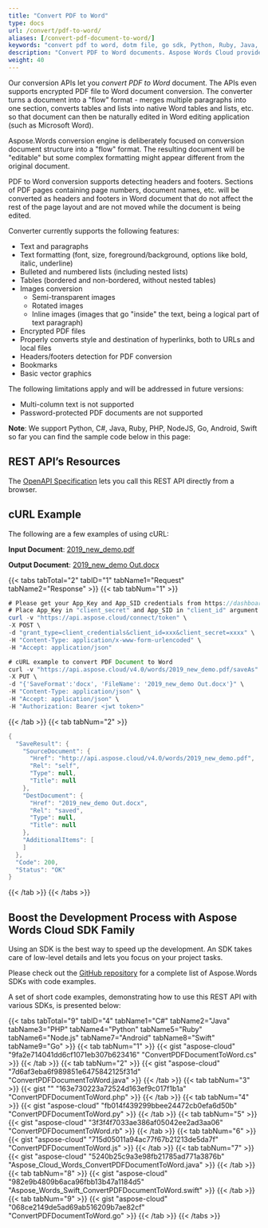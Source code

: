 ```yaml
---
title: "Convert PDF to Word"
type: docs
url: /convert/pdf-to-word/
aliases: [/convert-pdf-document-to-word/]
keywords: "convert pdf to word, dotm file, go sdk, Python, Ruby, Java, C#, Node.js, PHP, Android, Swift and Go"
description: "Convert PDF to Word documents. Aspose Words Cloud provide various SDKs to convert PDF to Word."
weight: 40
---
```


Our conversion APIs let you *convert PDF to Word* document. The APIs even supports encrypted PDF file to Word document conversion. The converter turns a document into a "flow" format - merges multiple paragraphs into one section, converts tables and lists into native Word tables and lists, etc. so that document can then be naturally edited in Word editing application (such as Microsoft Word).

Aspose.Words conversion engine is deliberately focused on conversion document structure into a "flow" format. The resulting document will be "editable" but some complex formatting might appear different from the original document.

PDF to Word conversion supports detecting headers and footers. Sections of PDF pages containing page numbers, document names, etc. will be converted as headers and footers in Word document that do not affect the rest of the page layout and are not moved while the document is being edited.

Converter currently supports the following features:

- Text and paragraphs
- Text formatting (font, size, foreground/background, options like bold, italic, underline)
- Bulleted and numbered lists (including nested lists)
- Tables (bordered and non-bordered, without nested tables)
- Images conversion
  - Semi-transparent images
  - Rotated images
  - Inline images (images that go "inside" the text, being a logical part of text paragraph)
- Encrypted PDF files
- Properly converts style and destination of hyperlinks, both to URLs and local files
- Headers/footers detection for PDF conversion
- Bookmarks
- Basic vector graphics

The following limitations apply and will be addressed in future versions:

- Multi-column text is not supported
- Password-protected PDF documents are not supported

**Note**: We support Python, C#, Java, Ruby, PHP, NodeJS, Go, Android, Swift so far you can find the sample code below in this page:

## REST API’s Resources

The [OpenAPI Specification](https://apireference.aspose.cloud/words/#/Convert/SaveAs) lets you call this REST API directly from a browser.

## cURL Example

The following are a few examples of using cURL:

**Input Document**: [2019_new_demo.pdf](attachments/885287/8028167.pdf)

**Output Document**: [2019_new_demo Out.docx](attachments/885287/8028168.docx)

{{< tabs tabTotal="2" tabID="1" tabName1="Request" tabName2="Response" >}}
{{< tab tabNum="1" >}}

```JAVA
# Please get your App_Key and App_SID credentials from https://dashboard.aspose.cloud/#/apps.
# Place App_Key in "client_secret" and App_SID in "client_id" argument.
curl -v "https://api.aspose.cloud/connect/token" \
-X POST \
-d "grant_type=client_credentials&client_id=xxx&client_secret=xxxx" \
-H "Content-Type: application/x-www-form-urlencoded" \
-H "Accept: application/json"

# cURL example to convert PDF Document to Word
curl -v "https://api.aspose.cloud/v4.0/words/2019_new_demo.pdf/saveAs" \
-X PUT \
-d "{'SaveFormat':'docx', 'FileName': '2019_new_demo Out.docx'}" \
-H "Content-Type: application/json" \
-H "Accept: application/json" \
-H "Authorization: Bearer <jwt token>"
```

{{< /tab >}}
{{< tab tabNum="2" >}}

```JAVA
{
  "SaveResult": {
    "SourceDocument": {
      "Href": "http://api.aspose.cloud/v4.0/words/2019_new_demo.pdf",
      "Rel": "self",
      "Type": null,
      "Title": null
    },
    "DestDocument": {
      "Href": "2019_new_demo Out.docx",
      "Rel": "saved",
      "Type": null,
      "Title": null
    },
    "AdditionalItems": [
    ]
  },
  "Code": 200,
  "Status": "OK"
}
```

{{< /tab >}}
{{< /tabs >}}

## Boost the Development Process with Aspose Words Cloud SDK Family

Using an SDK is the best way to speed up the development. An SDK takes care of low-level details and lets you focus on your project tasks.

Please check out the [GitHub repository](https://github.com/aspose-words-cloud) for a complete list of Aspose.Words SDKs with code examples.

A set of short code examples, demonstrating how to use this REST API with various SDKs, is presented below:

{{< tabs tabTotal="9" tabID="4" tabName1="C#" tabName2="Java" tabName3="PHP" tabName4="Python" tabName5="Ruby" tabName6="Node.js" tabName7="Android" tabName8="Swift" tabName9="Go" >}}
{{< tab tabNum="1" >}}
{{< gist "aspose-cloud" "9fa2e714041dd6cf1071eb307b623416" "ConvertPDFDocumentToWord.cs" >}}
{{< /tab >}}
{{< tab tabNum="2" >}}
{{< gist "aspose-cloud" "7d6af3eba6f989851e6475842125f31d" "ConvertPDFDocumentToWord.java" >}}
{{< /tab >}}
{{< tab tabNum="3" >}}
{{< gist "" "163e730223a72524d163ef9c017f1b1a" "ConvertPDFDocumentToWord.php" >}}
{{< /tab >}}
{{< tab tabNum="4" >}}
{{< gist "aspose-cloud" "fb014f439299bbee24472cb0efa6d50b" "ConvertPDFDocumentToWord.py" >}}
{{< /tab >}}
{{< tab tabNum="5" >}}
{{< gist "aspose-cloud" "3f3f4f7033ae386af05042ee2ad3aa06" "ConvertPDFDocumentToWord.rb" >}}
{{< /tab >}}
{{< tab tabNum="6" >}}
{{< gist "aspose-cloud" "715d05011a94ac77f67b21213de5da7f" "ConvertPDFDocumentToWord.js" >}}
{{< /tab >}}
{{< tab tabNum="7" >}}
{{< gist "aspose-cloud" "5240b25c9a3e98fb21785ad771a3876b" "Aspose_Cloud_Words_ConvertPDFDocumentToWord.java" >}}
{{< /tab >}}
{{< tab tabNum="8" >}}
{{< gist "aspose-cloud" "982e9b4809b6aca96fbb13b47a1184d5" "Aspose_Words_Swift_ConvertPDFDocumentToWord.swift" >}}
{{< /tab >}}
{{< tab tabNum="9" >}}
{{< gist "aspose-cloud" "068ce2149de5ad69ab516209b7ae82cf" "ConvertPDFDocumentToWord.go" >}}
{{< /tab >}}
{{< /tabs >}}
